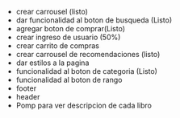 - crear carrousel (listo)
- dar funcionalidad al boton de busqueda (Listo)
- agregar boton de comprar(Listo)
- crear ingreso de usuario (50%)
- crear carrito de compras
- crear carrousel de recomendaciones (listo)
- dar estilos a la pagina
- funcionalidad al boton de categoria (Listo)
- funcionalidad al boton de rango 
- footer
- header
- Pomp para ver descripcion de cada libro
